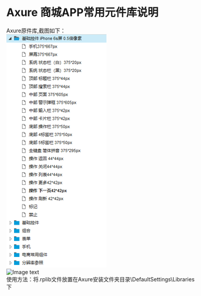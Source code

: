 # Axure 商城APP常用元件库说明  
Axure原件库,截图如下：  
![Image text](https://raw.githubusercontent.com/lsh63/axureLib/master/pic/menu.png)  
![Image text](https://raw.githubusercontent.com/lsh63/axureLib/master/pic/iphone6.png)  
使用方法：将.rplib文件放置在Axure安装文件夹目录\DefaultSettings\Libraries下
